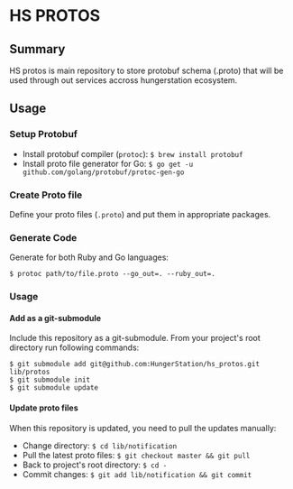 # HS PROTOS

## Summary

HS protos is main repository to store protobuf schema (.proto) that will be used through out services accross hungerstation ecosystem.

## Usage
### Setup Protobuf

- Install protobuf compiler (`protoc`): `$ brew install protobuf`
- Install proto file generator for Go: `$ go get -u github.com/golang/protobuf/protoc-gen-go`

### Create Proto file

Define your proto files (`.proto`) and put them in appropriate packages.

### Generate Code

Generate for both Ruby and Go languages:
```
$ protoc path/to/file.proto --go_out=. --ruby_out=.
```

### Usage
#### Add as a git-submodule

Include this repository as a git-submodule. From your project's root directory run following commands:

```
$ git submodule add git@github.com:HungerStation/hs_protos.git lib/protos
$ git submodule init
$ git submodule update
```

#### Update proto files

When this repository is updated, you need to pull the updates manually:

- Change directory: `$ cd lib/notification`
- Pull the latest proto files: `$ git checkout master && git pull`
- Back to project's root directory: `$ cd -`
- Commit changes: `$ git add lib/notification && git commit`
